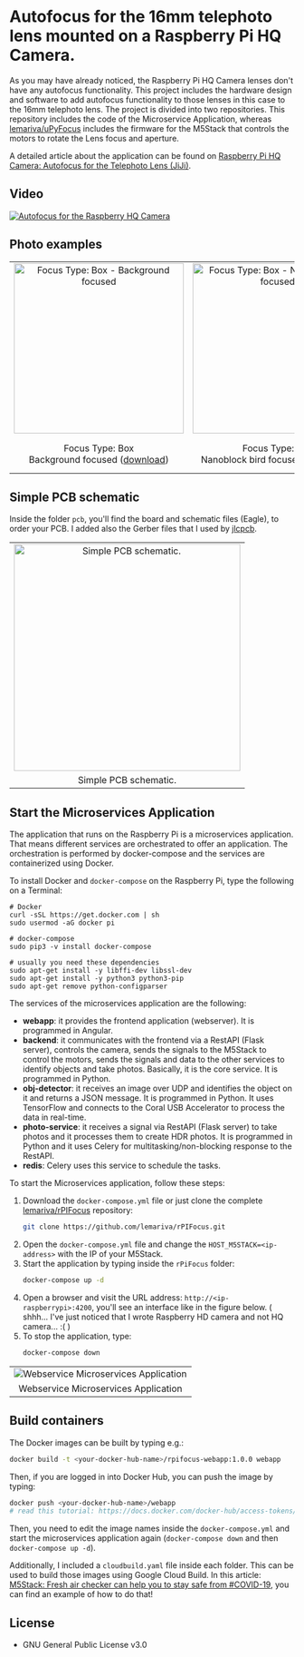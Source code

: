 # Autofocus for the 16mm telephoto lens mounted on a Raspberry Pi HQ Camera.
As you may have already noticed, the Raspberry Pi HQ Camera lenses don't have any autofocus functionality. This project includes the hardware design and software to add autofocus functionality to those lenses in this case to the 16mm telephoto lens.
The project is divided into two repositories. This repository includes the code of the Microservice Application, whereas [lemariva/uPyFocus](https://github.com/lemariva/uPyFocus) includes the firmware for the M5Stack that controls the motors to rotate the Lens focus and aperture.

A detailed article about the application can be found on [Raspberry Pi HQ Camera: Autofocus for the Telephoto Lens (JiJi)](https://lemariva.com/blog/2020/12/raspberry-pi-hq-camera-autofocus-telephoto-lens).

## Video
[![Autofocus for the Raspberry HQ Camera](https://img.youtube.com/vi/PrbyPmq_Z7Q/0.jpg)](https://www.youtube.com/watch?v=PrbyPmq_Z7Q)

## Photo examples
|          |          |          |          |
|:--------:|:--------:|:--------:|:--------:|
|<img src="https://lemariva.com/storage/app/uploads/public/5fe/c63/443/5fec63443a76c981023585.jpg" alt="Focus Type: Box - Background focused" width="300px">|<img src="https://lemariva.com/storage/app/uploads/public/5fe/c63/392/5fec6339224b0320000410.jpg" alt="Focus Type: Box - Nanoblock bird focused" width="300px">|<img src="https://lemariva.com/storage/app/uploads/public/5fe/c63/4ab/5fec634ab3092068212455.jpg" alt="Focus Type: Box - Nanoblock bird focused. Diff. illum & cam. aperture" width="300px">|<img src="https://lemariva.com/storage/app/uploads/public/5fe/c63/3cd/5fec633cda6af591369087.jpg" alt="Focus Type: Object detector - Teddy bear focused" width="300px">|
|Focus Type: Box <br/> Background focused (<a href="https://lemariva.com/storage/app/media/blog_imgs/hqcamera/hq_camera_background_focused.jpg">download</a>)|Focus Type: Box <br/>Nanoblock bird focused (<a href="https://lemariva.com/storage/app/media/blog_imgs/hqcamera/hq_camera_nanoblock_bird_focused.jpg">download</a>)|Focus Type: Box <br/>Nanoblock bird focused. <br/> Diff. illum & cam. aperture (<a href="https://lemariva.com/storage/app/media/blog_imgs/hqcamera/hq_camera_nanoblock_bird_focused_2.jpg">download</a>)|Focus Type: Object detector  <br/>Teddy bear focused (<a href="https://lemariva.com/storage/app/media/blog_imgs/hqcamera/hq_camera_teddy_bear_focused.jpg">download</a>)|

## Simple PCB schematic
Inside the folder `pcb`, you'll find the board and schematic files (Eagle), to order your PCB. I added also the Gerber files that I used by <a rel="noopener noreferrer" href="https://jlcpcb.com/">jlcpcb</a>.

|          |
|:--------:|
|<img src="https://lemariva.com/storage/temp/public/625/29e/b52/5feca3f70da50778861950__899.jpg" alt="Simple PCB schematic." width="400px">|
|Simple PCB schematic.|

## Start the Microservices Application
The application that runs on the Raspberry Pi is a microservices application. That means different services are orchestrated to offer an application. The orchestration is performed by docker-compose and the services are containerized using Docker.

To install Docker and `docker-compose` on the Raspberry Pi, type the following on a Terminal:
```
# Docker
curl -sSL https://get.docker.com | sh
sudo usermod -aG docker pi

# docker-compose
sudo pip3 -v install docker-compose

# usually you need these dependencies
sudo apt-get install -y libffi-dev libssl-dev
sudo apt-get install -y python3 python3-pip
sudo apt-get remove python-configparser
```

The services of the microservices application are the following:
* **webapp**: it provides the frontend application (webserver). It is programmed in Angular.
* **backend**: it communicates with the frontend via a RestAPI (Flask server), controls the camera, sends the signals to the M5Stack to control the motors, sends the signals and data to the other services to identify objects and take photos. Basically, it is the core service. It is programmed in Python.
* **obj-detector**: it receives an image over UDP and identifies the object on it and returns a JSON message. It is programmed in Python. It uses TensorFlow and connects to the Coral USB Accelerator to process the data in real-time.
* **photo-service**: it receives a signal via RestAPI (Flask server) to take photos and it processes them to create HDR photos. It is programmed in Python and it uses Celery for multitasking/non-blocking response to the RestAPI.
* **redis**: Celery uses this service to schedule the tasks.

To start the Microservices application, follow these steps:
1. Download the `docker-compose.yml` file or just clone the complete [lemariva/rPIFocus](https://github.com/lemariva/rPIFocus) repository:
    ```sh
    git clone https://github.com/lemariva/rPIFocus.git
    ```
2. Open the `docker-compose.yml` file and change the `HOST_M5STACK=<ip-address>` with the IP of your M5Stack.
3. Start the application by typing inside the `rPiFocus` folder:
    ```sh
    docker-compose up -d
    ```
4. Open a browser and visit the URL address: `http://<ip-raspberrypi>:4200`, you'll see an interface like in the figure below. ( shhh... I've just noticed that I wrote Raspberry HD camera and not HQ camera... :( )
5. To stop the application, type:
    ```sh
    docker-compose down
    ```

|           |
|:---------:|
|<img src="https://lemariva.com/storage/app/uploads/public/5fe/c60/ad0/5fec60ad052fc228241834.jpg" alt="Webservice Microservices Application">|
|Webservice Microservices Application|


## Build containers
The Docker images can be built by typing e.g.:
```sh
docker build -t <your-docker-hub-name>/rpifocus-webapp:1.0.0 webapp
```
Then, if you are logged in into Docker Hub, you can push the image by typing:
```sh
docker push <your-docker-hub-name>/webapp
# read this tutorial: https://docs.docker.com/docker-hub/access-tokens/#create-an-access-token for login
```

Then, you need to edit the image names inside the `docker-compose.yml` and start the microservices application again (`docker-compose down` and then `docker-compose up -d`).

Additionally, I included a `cloudbuild.yaml` file inside each folder. This can be used to build those images using Google Cloud Build. In this article: [M5Stack: Fresh air checker can help you to stay safe from #COVID-19](https://lemariva.com/blog/2020/11/m5stack-fresh-air-helps-stay-safe-from-covid-19), you can find an example of how to do that!

## License
* GNU General Public License v3.0